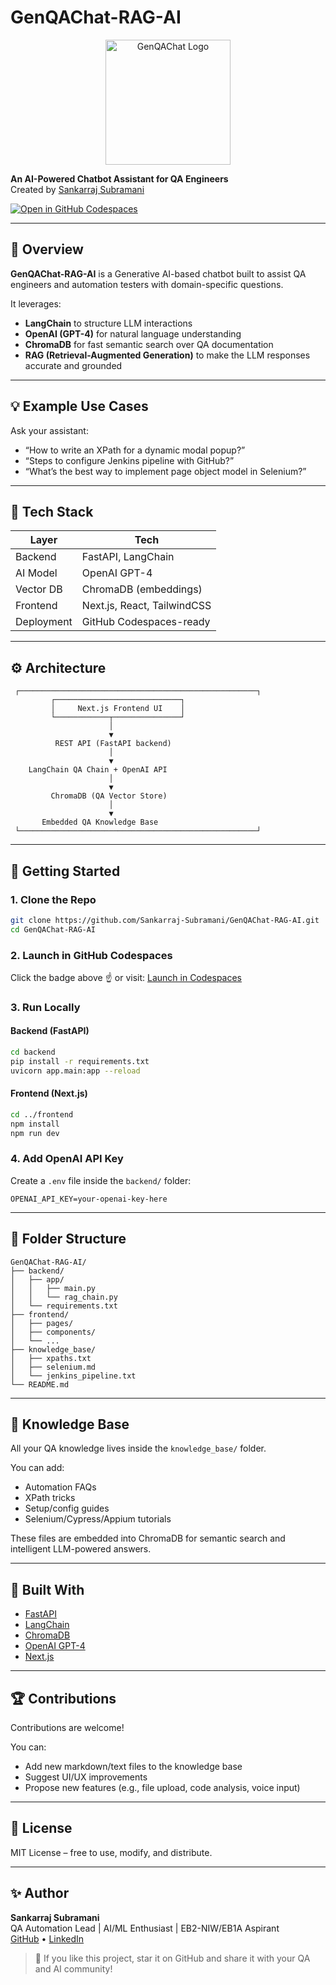 # GenQAChat-RAG-AI

<p align="center">
  <img src="(https://i.postimg.cc/qqp9RSF2/Screenshot-2025-04-25-at-1-28-45-PM.png)](https://postimg.cc/7GQBtswL)" alt="GenQAChat Logo" width="200"/>
</p>

**An AI-Powered Chatbot Assistant for QA Engineers**  
Created by [Sankarraj Subramani](https://github.com/Sankarraj-Subramani)

[![Open in GitHub Codespaces](https://github.com/codespaces/badge.svg)](https://github.com/codespaces/new?template_repository=Sankarraj-Subramani/GenQAChat-RAG-AI)

---

## 🧠 Overview

**GenQAChat-RAG-AI** is a Generative AI-based chatbot built to assist QA engineers and automation testers with domain-specific questions.

It leverages:
- **LangChain** to structure LLM interactions  
- **OpenAI (GPT-4)** for natural language understanding  
- **ChromaDB** for fast semantic search over QA documentation  
- **RAG (Retrieval-Augmented Generation)** to make the LLM responses accurate and grounded

---

## 💡 Example Use Cases

Ask your assistant:
- “How to write an XPath for a dynamic modal popup?”  
- “Steps to configure Jenkins pipeline with GitHub?”  
- “What’s the best way to implement page object model in Selenium?”

---

## 🔧 Tech Stack

| Layer         | Tech                     |
|---------------|--------------------------|
| Backend       | FastAPI, LangChain       |
| AI Model      | OpenAI GPT-4             |
| Vector DB     | ChromaDB (embeddings)    |
| Frontend      | Next.js, React, TailwindCSS |
| Deployment    | GitHub Codespaces-ready  |

---

## ⚙️ Architecture

```
 ┌─────────────────────────────────────────────────────┐
         ┌────────────────────────────┐
         │     Next.js Frontend UI    │
         └────────────┬───────────────┘
                      │
                      ▼
          REST API (FastAPI backend)
                      │
                      ▼
    LangChain QA Chain + OpenAI API
                      │
                      ▼
         ChromaDB (QA Vector Store)
                      │
                      ▼
       Embedded QA Knowledge Base
 └─────────────────────────────────────────────────────┘

```

---

## 🚀 Getting Started

### 1. Clone the Repo

```bash
git clone https://github.com/Sankarraj-Subramani/GenQAChat-RAG-AI.git
cd GenQAChat-RAG-AI
```

### 2. Launch in GitHub Codespaces

Click the badge above ☝️ or visit:
[Launch in Codespaces](https://github.com/codespaces/new?template_repository=Sankarraj-Subramani/GenQAChat-RAG-AI)

### 3. Run Locally

#### Backend (FastAPI)
```bash
cd backend
pip install -r requirements.txt
uvicorn app.main:app --reload
```

#### Frontend (Next.js)
```bash
cd ../frontend
npm install
npm run dev
```

### 4. Add OpenAI API Key

Create a `.env` file inside the `backend/` folder:

```env
OPENAI_API_KEY=your-openai-key-here
```

---

## 🧹 Folder Structure

```
GenQAChat-RAG-AI/
├── backend/
│   ├── app/
│   │   ├── main.py
│   │   └── rag_chain.py
│   └── requirements.txt
├── frontend/
│   ├── pages/
│   ├── components/
│   └── ...
├── knowledge_base/
│   ├── xpaths.txt
│   ├── selenium.md
│   └── jenkins_pipeline.txt
└── README.md
```

---

## 🧠 Knowledge Base

All your QA knowledge lives inside the `knowledge_base/` folder.

You can add:
- Automation FAQs  
- XPath tricks  
- Setup/config guides  
- Selenium/Cypress/Appium tutorials

These files are embedded into ChromaDB for semantic search and intelligent LLM-powered answers.

---

## 🔪 Built With

- [FastAPI](https://fastapi.tiangolo.com/)
- [LangChain](https://www.langchain.com/)
- [ChromaDB](https://www.trychroma.com/)
- [OpenAI GPT-4](https://platform.openai.com/)
- [Next.js](https://nextjs.org/)

---

## 🏆 Contributions

Contributions are welcome!

You can:
- Add new markdown/text files to the knowledge base  
- Suggest UI/UX improvements  
- Propose new features (e.g., file upload, code analysis, voice input)

---

## 📄 License

MIT License – free to use, modify, and distribute.

---

## ✨ Author

**Sankarraj Subramani**  
QA Automation Lead | AI/ML Enthusiast | EB2-NIW/EB1A Aspirant  
[GitHub](https://github.com/Sankarraj-Subramani) • [LinkedIn](https://www.linkedin.com/in/sankarraj-subramani-34254757)

> 🌛 If you like this project, star it on GitHub and share it with your QA and AI community!

